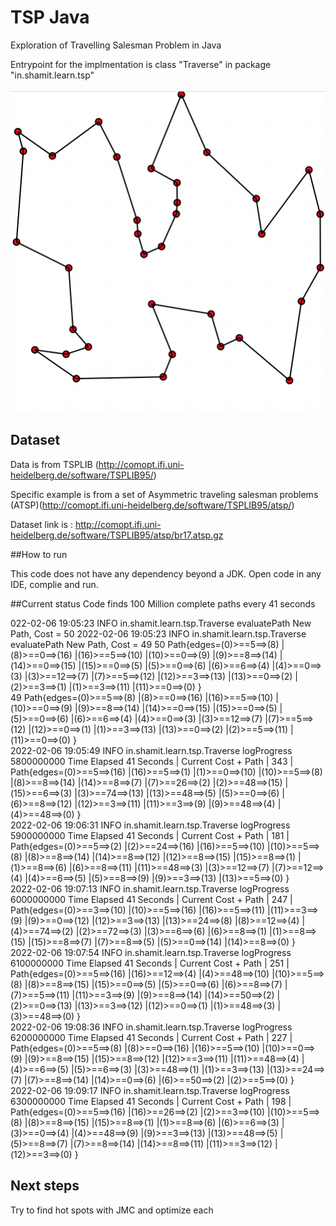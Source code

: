 # TSP Java
 Exploration of Travelling Salesman Problem in Java 

Entrypoint for the implmentation is class "Traverse" in package "in.shamit.learn.tsp"

![Representation of TSP](./doc/tsp_example.png)

## Dataset 

Data is from TSPLIB (http://comopt.ifi.uni-heidelberg.de/software/TSPLIB95/)

Specific example is from a set of Asymmetric traveling salesman problems (ATSP)(http://comopt.ifi.uni-heidelberg.de/software/TSPLIB95/atsp/) 

Dataset link is : http://comopt.ifi.uni-heidelberg.de/software/TSPLIB95/atsp/br17.atsp.gz

##How to run 

This code does not have any dependency beyond a JDK. Open code in any IDE, complie and run.

##Current status 
Code finds 100 Million complete paths every 41 seconds 

022-02-06 19:05:23 INFO in.shamit.learn.tsp.Traverse evaluatePath New Path, Cost = 50
2022-02-06 19:05:23 INFO in.shamit.learn.tsp.Traverse evaluatePath New Path, Cost = 49
50 Path{edges=(0)>==5==>(8) |(8)>==0==>(16) |(16)>==5==>(10) |(10)>==0==>(9) |(9)>==8==>(14) |(14)>==0==>(15) |(15)>==0==>(5) |(5)>==0==>(6) |(6)>==6==>(4) |(4)>==0==>(3) |(3)>==12==>(7) |(7)>==5==>(12) |(12)>==3==>(13) |(13)>==0==>(2) |(2)>==3==>(1) |(1)>==3==>(11) |(11)>==0==>(0) }  
49 Path{edges=(0)>==5==>(8) |(8)>==0==>(16) |(16)>==5==>(10) |(10)>==0==>(9) |(9)>==8==>(14) |(14)>==0==>(15) |(15)>==0==>(5) |(5)>==0==>(6) |(6)>==6==>(4) |(4)>==0==>(3) |(3)>==12==>(7) |(7)>==5==>(12) |(12)>==0==>(1) |(1)>==3==>(13) |(13)>==0==>(2) |(2)>==5==>(11) |(11)>==0==>(0) }  
2022-02-06 19:05:49 INFO in.shamit.learn.tsp.Traverse logProgress 5800000000 Time Elapsed 41 Seconds |  Current Cost + Path  | 343 | Path{edges=(0)>==5==>(16) |(16)>==5==>(1) |(1)>==0==>(10) |(10)>==5==>(8) |(8)>==8==>(14) |(14)>==8==>(7) |(7)>==26==>(2) |(2)>==48==>(15) |(15)>==6==>(3) |(3)>==74==>(13) |(13)>==48==>(5) |(5)>==0==>(6) |(6)>==8==>(12) |(12)>==3==>(11) |(11)>==3==>(9) |(9)>==48==>(4) |(4)>==48==>(0) }  
2022-02-06 19:06:31 INFO in.shamit.learn.tsp.Traverse logProgress 5900000000 Time Elapsed 41 Seconds |  Current Cost + Path  | 181 | Path{edges=(0)>==5==>(2) |(2)>==24==>(16) |(16)>==5==>(10) |(10)>==5==>(8) |(8)>==8==>(14) |(14)>==8==>(12) |(12)>==8==>(15) |(15)>==8==>(1) |(1)>==8==>(6) |(6)>==8==>(11) |(11)>==48==>(3) |(3)>==12==>(7) |(7)>==12==>(4) |(4)>==6==>(5) |(5)>==8==>(9) |(9)>==3==>(13) |(13)>==5==>(0) }  
2022-02-06 19:07:13 INFO in.shamit.learn.tsp.Traverse logProgress 6000000000 Time Elapsed 41 Seconds |  Current Cost + Path  | 247 | Path{edges=(0)>==3==>(10) |(10)>==5==>(16) |(16)>==5==>(11) |(11)>==3==>(9) |(9)>==0==>(12) |(12)>==3==>(13) |(13)>==24==>(8) |(8)>==12==>(4) |(4)>==74==>(2) |(2)>==72==>(3) |(3)>==6==>(6) |(6)>==8==>(1) |(1)>==8==>(15) |(15)>==8==>(7) |(7)>==8==>(5) |(5)>==0==>(14) |(14)>==8==>(0) }  
2022-02-06 19:07:54 INFO in.shamit.learn.tsp.Traverse logProgress 6100000000 Time Elapsed 41 Seconds |  Current Cost + Path  | 251 | Path{edges=(0)>==5==>(16) |(16)>==12==>(4) |(4)>==48==>(10) |(10)>==5==>(8) |(8)>==8==>(15) |(15)>==0==>(5) |(5)>==0==>(6) |(6)>==8==>(7) |(7)>==5==>(11) |(11)>==3==>(9) |(9)>==8==>(14) |(14)>==50==>(2) |(2)>==0==>(13) |(13)>==3==>(12) |(12)>==0==>(1) |(1)>==48==>(3) |(3)>==48==>(0) }  
2022-02-06 19:08:36 INFO in.shamit.learn.tsp.Traverse logProgress 6200000000 Time Elapsed 41 Seconds |  Current Cost + Path  | 227 | Path{edges=(0)>==5==>(8) |(8)>==0==>(16) |(16)>==5==>(10) |(10)>==0==>(9) |(9)>==8==>(15) |(15)>==8==>(12) |(12)>==3==>(11) |(11)>==48==>(4) |(4)>==6==>(5) |(5)>==6==>(3) |(3)>==48==>(1) |(1)>==3==>(13) |(13)>==24==>(7) |(7)>==8==>(14) |(14)>==0==>(6) |(6)>==50==>(2) |(2)>==5==>(0) }  
2022-02-06 19:09:17 INFO in.shamit.learn.tsp.Traverse logProgress 6300000000 Time Elapsed 41 Seconds |  Current Cost + Path  | 198 | Path{edges=(0)>==5==>(16) |(16)>==26==>(2) |(2)>==3==>(10) |(10)>==5==>(8) |(8)>==8==>(15) |(15)>==8==>(1) |(1)>==8==>(6) |(6)>==6==>(3) |(3)>==0==>(4) |(4)>==48==>(9) |(9)>==3==>(13) |(13)>==48==>(5) |(5)>==8==>(7) |(7)>==8==>(14) |(14)>==8==>(11) |(11)>==3==>(12) |(12)>==3==>(0) }

 
## Next steps
Try to find hot spots with JMC and optimize each 
